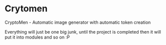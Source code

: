 # Crytomen
CryptoMen - Automatic image generator with automatic token creation

Everything will just be one big junk, until the project is completed then it will put it into modules and so on :P
